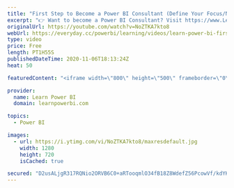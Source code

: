 ```yaml
---
title: "First Step to Become a Power BI Consultant (Define Your Focus/Niche)🔴Talk Power BI LIVE"
excerpt: "👉 Want to become a Power BI Consultant? Visit https://www.LearnPowerBI.com/pro ⭐Our Guests⭐ Ian Bowman: https://www.linkedin.com/in/mianbowman/ Raul Jiminez: https://www.linkedin.com/in/r-jimenez/ Nikolas Németh https://www.linkedin.com/in/nikolasnemeth/  I have been training and coaching my students"
originalUrl: https://youtube.com/watch?v=NoZTKA7kto8
webUrl: https://everyday.cc/powerbi/learning/videos/learn-power-bi-first-step-to-become-a-power-bi-consultant-define-your-focusnichetalk-power-bi-live/
type: video
price: Free
length: PT1H55S
publishedDateTime: 2020-11-06T18:13:24Z
heat: 50

featuredContent: "<iframe width=\"800\" height=\"500\" frameborder=\"0\" src=\"https://www.youtube.com/embed/NoZTKA7kto8\" allow=\"accelerometer; autoplay; encrypted-media; gyroscope; picture-in-picture\" allowfullscreen></iframe>"

provider:
  name: Learn Power BI
  domain: learnpowerbi.com

topics:
  - Power BI

images:
  - url: https://i.ytimg.com/vi/NoZTKA7kto8/maxresdefault.jpg
    width: 1280
    height: 720
    isCached: true

secured: "D2usALjgR317RQNio2ORVB6C0+aRTooqmlO34fB18Z8WdefZ56PcowVf/kdYKqKCMA0QOLX+rLBanD+JjzudomgA53VANHWuYIVlXka8ODXhLs6LUjXClnSqrH7HQX9QEnOfpWD/T2RR5eCXIurjQ8UY58LJDhHvgZgXs0LVcelAynWC9qWC0j7+ABg1e6GDwNNtPVvLi0TOX8hT8FPk/Zs5Bi4MM6y5qNpU+/exfSiiCi/yMbkbWna8Re0Oc65zSPOotE6lmzTcNgYFguf0NowgwR/sTZVhs+vaF6qVQ0dVDK8U8566DrjvcCFHX7HbzP1wnMk4utSyvvEXdYUXqUlQVP0wYEyUO1cdM6rh0WXADLEMchh/NBJGqb/VWcFCFilvRbFfgcyXtlciyBZAlI4r7f0UrzBw+11UcIDXuSQ=;6wr2p/ptjH9fM5bpVjcqXw=="
---
```


